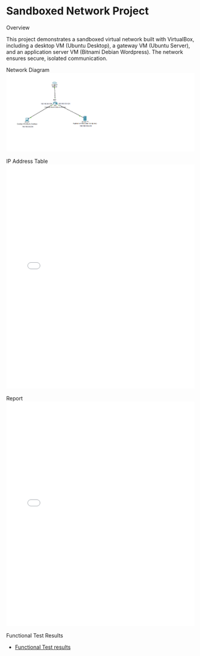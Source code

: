 # Sandboxed Network Project

Overview

This project demonstrates a sandboxed virtual network built with VirtualBox, including a desktop VM (Ubuntu Desktop), a gateway VM (Ubuntu Server), and an application server VM (Bitnami Debian Wordpress). The network ensures secure, isolated communication.


Network Diagram
![Network Diagram](Docs/net_diagram.png)

IP Address Table
<embed src="Docs/IP_Address_Table_Sandboxed_Network.pdf" width="100%" height="600px" />

Report
<embed src="Docs/REPORT.pdf" width="100%" height="600px" />

Functional Test Results
- [Functional Test results](Docs/Functional_Test_Results)
